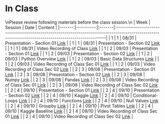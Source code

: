 In Class
============================

\nPlease review following materials before the class session.\n
|   Week |   Session | Date   | Content                                                                                                                                                |
|-------:|----------:|:-------|:-------------------------------------------------------------------------------------------------------------------------------------------------------|
|      1 |         1 | 08/31  | Presentation  - Section 01  [Link](https://rpi.box.com/s/g3wsswc1gvqxvamkuxee77eb4qugizvj)                                                             |
|      1 |         1 | 08/31  | Presentation  - Section 02 [Link](https://rpi.box.com/s/qdd5wlo58f5ludkxmb4yd17mgnyc0sbh)                                                              |
|      1 |         1 | 08/31  | Video Recording of Class [Link](https://rensselaer.webex.com/rensselaer/ldr.php?RCID=bfb2ae23c30e4151ba55599a4e0e1d8a)                                 |
|      1 |         2 | 09/03  | Presentation  - Section 01  [Link](https://rpi.box.com/s/g3wsswc1gvqxvamkuxee77eb4qugizvj)                                                             |
|      1 |         2 | 09/03  | Presentation  - Section 02 [Link](https://rpi.box.com/s/qdd5wlo58f5ludkxmb4yd17mgnyc0sbh)                                                              |
|      1 |         2 | 09/03  | Python Overview [Link](../notebooks/01-intro-python/01-python-overview)                                                                                |
|      1 |         2 | 09/03  | Basic Data Structures [Link](../notebooks/01-intro-python/02-datastructures)                                                                           |
|      1 |         2 | 09/03  | Video Recording of Class Sec 01 [Link](https://rensselaer.webex.com/rensselaer/ldr.php?RCID=508048265d664a6f917a44a9bc67cb25)                          |
|      1 |         2 | 09/03  | Video Recording of Class Sec 02 [Link](https://rensselaer.webex.com/recordingservice/sites/rensselaer/recording/play/e18980e944fe42aa847c242e4d0d8ab8) |
|      2 |         3 | 09/08  | Presentation  - Section 01  [Link](https://rpi.box.com/s/g3wsswc1gvqxvamkuxee77eb4qugizvj)                                                             |
|      2 |         3 | 09/08  | Presentation  - Section 02 [Link](https://rpi.box.com/s/qdd5wlo58f5ludkxmb4yd17mgnyc0sbh)                                                              |
|      2 |         3 | 09/08  | Numpy [Link](../notebooks/01-intro-python/03-numpy)                                                                                                    |
|      2 |         3 | 09/08  | Pandas [Link](../notebooks/01-intro-python/04-pandas)                                                                                                  |
|      2 |         3 | 09/08  | Video Recording of Class Sec 01 [Link](https://rensselaer.webex.com/webappng/sites/rensselaer/recording/play/93fa92484195459490e45719d94d4fe6)         |
|      2 |         3 | 09/08  | Video Recording of Class Sec 02 [Link](https://rensselaer.webex.com/recordingservice/sites/rensselaer/recording/play/e8ebc605718049ce99e07f066d7cd25f) |
|      2 |         4 | 09/10  | Presentation  - Section 01  [Link](https://rpi.box.com/s/g3wsswc1gvqxvamkuxee77eb4qugizvj)                                                             |
|      2 |         4 | 09/10  | Presentation  - Section 02 [Link](https://rpi.box.com/s/qdd5wlo58f5ludkxmb4yd17mgnyc0sbh)                                                              |
|      2 |         4 | 09/10  | Kaggle  [Link](https://www.kaggle.com/)                                                                                                                |
|      2 |         4 | 09/10  | Conditional-Loops [Link](../notebooks/02-intro-python/01-conditionals-loops)                                                                           |
|      2 |         4 | 09/10  | Functions [Link](../notebooks/02-intro-python/02-functions)                                                                                            |
|      2 |         4 | 09/10  | Null Values [Link](../notebooks/02-intro-python/03-null-values)                                                                                        |
|      2 |         4 | 09/10  | Groupby  [Link](../notebooks/02-intro-python/04-groupby)                                                                                               |
|      2 |         4 | 09/10  | Pivot Tables [Link](../notebooks/02-intro-python/04-pivottable)                                                                                        |
|      2 |         4 | 09/10  | Kaggle Baseline [Link](../notebooks/02-intro-python/05-kaggle-baseline)                                                                                |
|      2 |         4 | 09/10  | Video Recording of Class Sec 01 [Link](https://rensselaer.webex.com/rensselaer/ldr.php?RCID=29593001f3af4073bbcef364cef06bbc)                          |
|      2 |         4 | 09/10  | Video Recording of Class Sec 02 [Link](https://rensselaer.webex.com/recordingservice/sites/rensselaer/recording/play/e8ebc605718049ce99e07f066d7cd25f) |